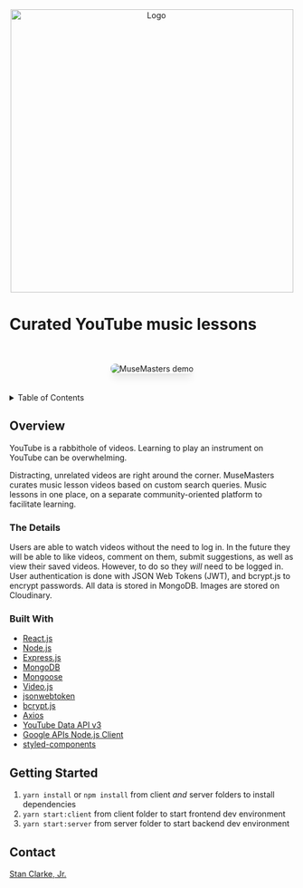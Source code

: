 <div align='center'>
  <img src='demo/logo.png' alt='Logo' width='500'>
</div>

# Curated YouTube music lessons

<br>
<br>
<div align='center' width='100%'>
  <img src='demo/01_musemasters-demo.gif' alt='MuseMasters demo' style='box-shadow: 0 10px 15px -3px rgba(0, 0, 0, 0.1),
    0 4px 6px -2px rgba(0, 0, 0, 0.05); border-radius: 0.5rem'>
</div>

<br>
<br>
<details>
  <summary>Table of Contents</summary>

  - [Overview](#overview)
    - [The Details](#the-details)
    - [Built With](#built-with)
  - [Getting Started](#getting-started)
  - [Future Home of MuseMasters](#future-home-of-musemasters)
  - [Contact](#contact)
</details>

## Overview

YouTube is a rabbithole of videos. Learning to play an instrument on YouTube can be overwhelming.

Distracting, unrelated videos are right around the corner. MuseMasters curates music lesson videos based on custom search queries. Music lessons in one place, on a separate community-oriented platform to facilitate learning.

### The Details

Users are able to watch videos without the need to log in. In the future they will be able to like videos, comment on them, submit suggestions, as well as view their saved videos. However, to do so they *will* need to be logged in. User authentication is done with JSON Web Tokens (JWT), and bcrypt.js to encrypt passwords. All data is stored in MongoDB. Images are stored on Cloudinary.

### Built With

- [React.js](https://reactjs.org)
- [Node.js](https://nodejs.org)
- [Express.js](https://expressjs.com)
- [MongoDB](https://www.mongodb.com)
- [Mongoose](https://mongoosejs.com)
- [Video.js](https://video.js.com)
- [jsonwebtoken](https://github.com/auth0/node-jsonwebtoken#readme)
- [bcrypt.js](https://github.com/dcodeIO/bcrypt.js#readme)
- [Axios](https://axios-http.com)
- [YouTube Data API v3](https://developers.google.com/youtube/v3/docs/)
- [Google APIs Node.js Client](https://github.com/googleapis/google-api-nodejs-client#readme)
- [styled-components](https://www.styled-components.com)

## Getting Started

1. `yarn install` or `npm install` from client _and_ server folders to install dependencies
2. `yarn start:client` from client folder to start frontend dev environment
3. `yarn start:server` from server folder to start backend dev environment

## Contact

[Stan Clarke, Jr.](https://github.com/stanclarke-jr)



